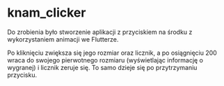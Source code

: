 # knam_clicker

Do zrobienia było stworzenie aplikacji z przyciskiem na środku z wykorzystaniem animacji we Flutterze.

Po kliknięciu zwiększa się jego rozmiar oraz licznik, a po osiągnięciu 200 wraca do swojego pierwotnego rozmiaru (wyświetlając informację o wygranej) i licznik zeruje się. To samo dzieje się po przytrzymaniu przycisku.
